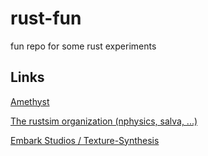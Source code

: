 # rust-fun
fun repo for some rust experiments

## Links

[Amethyst](https://amethyst.rs/)

[The rustsim organization (nphysics, salva, ...)](https://www.rustsim.org/)

[Embark Studios / Texture-Synthesis](https://github.com/EmbarkStudios/texture-synthesis)
